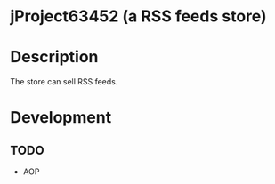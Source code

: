 # jProject63452 (a RSS feeds store)

# Description

The store can sell RSS feeds.

# Development

## TODO

- AOP